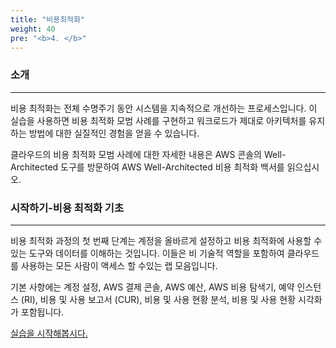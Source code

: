 ```yaml
---
title: "비용최적화"
weight: 40
pre: "<b>4. </b>"
---
```



### 소개
---
비용 최적화는 전체 수명주기 동안 시스템을 지속적으로 개선하는 프로세스입니다. 이 실습을 사용하면 비용 최적화 모범 사례를 구현하고 워크로드가 제대로 아키텍처를 유지하는 방법에 대한 실질적인 경험을 얻을 수 있습니다.

클라우드의 비용 최적화 모범 사례에 대한 자세한 내용은 AWS 콘솔의 Well-Architected 도구를 방문하여 AWS Well-Architected 비용 최적화 백서를 읽으십시오.

### 시작하기-비용 최적화 기초
---
비용 최적화 과정의 첫 번째 단계는 계정을 올바르게 설정하고 비용 최적화에 사용할 수있는 도구와 데이터를 이해하는 것입니다. 이들은 비 기술적 역할을 포함하여 클라우드를 사용하는 모든 사람이 액세스 할 수있는 랩 모음입니다.

기본 사항에는 계정 설정, AWS 결제 콘솔, AWS 예산, AWS 비용 탐색기, 예약 인스턴스 (RI), 비용 및 사용 보고서 (CUR), 비용 및 사용 현황 분석, 비용 및 사용 현황 시각화가 포함됩니다.

[실습을 시작해봅시다.](/cost/100_aws_resource_optimization)